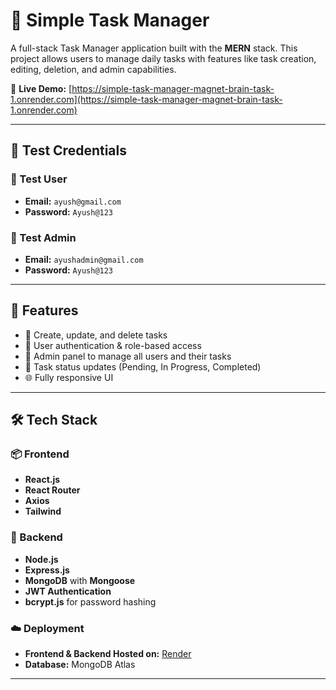 # 📝 Simple Task Manager

A full-stack Task Manager application built with the **MERN** stack. This project allows users to manage daily tasks with features like task creation, editing, deletion, and admin capabilities.

🔗 **Live Demo:** [https://simple-task-manager-magnet-brain-task-1.onrender.com](https://simple-task-manager-magnet-brain-task-1.onrender.com)

---

## 👤 Test Credentials

### 🔸 Test User
- **Email:** `ayush@gmail.com`  
- **Password:** `Ayush@123`

### 🔹 Test Admin
- **Email:** `ayushadmin@gmail.com`  
- **Password:** `Ayush@123`

---

## 🚀 Features

- 🧾 Create, update, and delete tasks
- 👥 User authentication & role-based access
- 🔐 Admin panel to manage all users and their tasks
- 📅 Task status updates (Pending, In Progress, Completed)
- 🌐 Fully responsive UI

---


## 🛠️ Tech Stack

### 📦 Frontend
- **React.js**
- **React Router**
- **Axios**
- **Tailwind** 

### 🔧 Backend
- **Node.js**
- **Express.js**
- **MongoDB** with **Mongoose**
- **JWT Authentication**
- **bcrypt.js** for password hashing

### ☁️ Deployment
- **Frontend & Backend Hosted on:** [Render](https://render.com)
- **Database:** MongoDB Atlas

---
